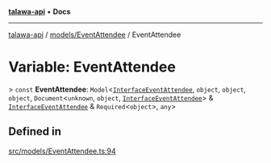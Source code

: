[**talawa-api**](../../../README.md) • **Docs**

***

[talawa-api](../../../modules.md) / [models/EventAttendee](../README.md) / EventAttendee

# Variable: EventAttendee

\> `const` **EventAttendee**: `Model`\<[`InterfaceEventAttendee`](../interfaces/InterfaceEventAttendee.md), `object`, `object`, `object`, `Document`\<`unknown`, `object`, [`InterfaceEventAttendee`](../interfaces/InterfaceEventAttendee.md)\> & [`InterfaceEventAttendee`](../interfaces/InterfaceEventAttendee.md) & `Required`\<`object`\>, `any`\>

## Defined in

[src/models/EventAttendee.ts:94](https://github.com/PalisadoesFoundation/talawa-api/blob/92443bb6a5ff3ed66457149a509401986a82e570/src/models/EventAttendee.ts#L94)
